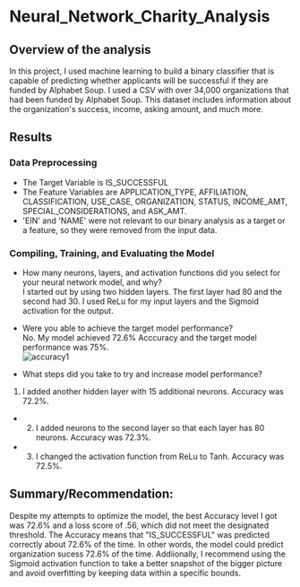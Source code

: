 # Neural_Network_Charity_Analysis

## Overview of the analysis
In this project, I used machine learning to build a binary classifier that is capable of predicting whether applicants will be successful if they are funded by Alphabet Soup. I used a CSV with over 34,000 organizations that had been funded by Alphabet Soup. This dataset includes information about the organization's success, income, asking amount, and much more. 

## Results

### Data Preprocessing
- The Target Variable is IS_SUCCESSFUL
- The Feature Variables are APPLICATION_TYPE, AFFILIATION, CLASSIFICATION, USE_CASE, ORGANIZATION, STATUS, INCOME_AMT, SPECIAL_CONSIDERATIONS,  and ASK_AMT. 
- 'EIN' and 'NAME' were not relevant to our binary analysis as a target or a feature, so they were removed from the input data. 

### Compiling, Training, and Evaluating the Model
- How many neurons, layers, and activation functions did you select for your neural network model, and why? </br>
I started out by using two hidden layers. The first layer had 80 and the second had 30. I used ReLu for my input layers and the Sigmoid activation for the output. 

- Were you able to achieve the target model performance? </br>
No. My model achieved 72.6% Acccuracy and the target model performance was 75%. 
</br> ![accuracy1](..images/accuracy1.png) 

- What steps did you take to try and increase model performance?
1. I added another hidden layer with 15 additional neurons. Accuracy was 72.2%.
- 2. I added neurons to the second layer so that each layer has 80 neurons. Accuracy was 72.3%. 
- 3. I changed the activation function from ReLu to Tanh. Accuracy was 72.5%. 

## Summary/Recommendation: 
Despite my attempts to optimize the model, the best Accuracy level I got was 72.6% and a loss score of .56, which did not meet the designated threshold. The Accuracy means that "IS_SUCCESSFUL" was predicted correctly about 72.6% of the time. In other words, the model could predict organization sucess 72.6% of the time. Addiionally, I recommend using the Sigmoid activation function to take a better snapshot of the bigger picture and avoid overfitting by keeping data within a specific bounds. 

